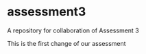 # assessment3
A repository for collaboration of Assessment 3

This is the first change of our assessment
